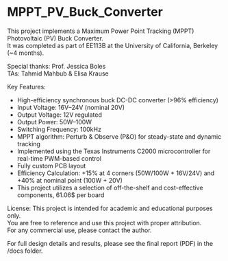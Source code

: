 MPPT_PV_Buck_Converter
======================

This project implements a Maximum Power Point Tracking (MPPT) Photovoltaic (PV) Buck Converter.  
It was completed as part of EE113B at the University of California, Berkeley (~4 months).

Special thanks:
Prof. Jessica Boles  
TAs: Tahmid Mahbub & Elisa Krause  

Key Features:
- High-efficiency synchronous buck DC-DC converter (>96% efficiency)
- Input Voltage: 16V–24V (nominal 20V)
- Output Voltage: 12V regulated
- Output Power: 50W–100W
- Switching Frequency: 100kHz
- MPPT algorithm: Perturb & Observe (P&O) for steady-state and dynamic tracking
- Implemented using the Texas Instruments C2000 microcontroller for real-time PWM-based control
- Fully custom PCB layout
- Efficiency Calculation: +15% at 4 corners (50W/100W + 16V/24V) and +40% at nominal point (100W + 20V)
- This project utilizes a selection of off-the-shelf and cost-effective components, 61.06$ per board

License:
This project is intended for academic and educational purposes only.  
You are free to reference and use this project with proper attribution.  
For any commercial use, please contact the author.

For full design details and results, please see the final report (PDF) in the /docs folder.
